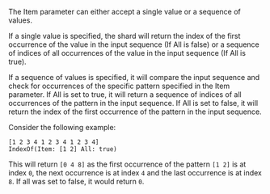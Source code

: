 The Item parameter can either accept a single value or a sequence of values.

If a single value is specified, the shard will return the index of the first occurrence of the value in the input sequence (If All is false) or a sequence of indices of all occurrences of the value in the input sequence (If All is true).

If a sequence of values is specified, it will compare the input sequence and check for occurrences of the specific pattern specified in the Item parameter. If All is set to true, it will return a sequence of indices of all occurrences of the pattern in the input sequence. If All is set to false, it will return the index of the first occurrence of the pattern in the input sequence.

Consider the following example:

```shards
[1 2 3 4 1 2 3 4 1 2 3 4]
IndexOf(Item: [1 2] All: true)
```

This will return `[0 4 8]` as the first occurrence of the pattern `[1 2]` is at index `0`, the next occurrence is at index `4` and the last occurrence is at index `8`. If all was set to false, it would return `0`.






